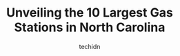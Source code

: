 ---
layout: ampstory
image: https://i0.wp.com/paketmu.com/wp-content/uploads/2023/06/gas-station-0-in-north-carolina-1686366034.jpeg?resize=640,853
author: techidn
featured: false
description: Explore the diverse Gas Station scene in North Carolina, home to an incredible selection of 10 establishments catering to every taste. Whether youre in search of iconic favorites or undisco
title: Unveiling the 10 Largest Gas Stations in North Carolina
cover:
   title: Unveiling the 10 Largest Gas Stations in North Carolina
   subtitle: RICKPATE
   background: https://paketmu.com/wp-content/uploads/2023/06/gas-station-0-in-north-carolina-1686366034.jpeg

pages: 
 - layout: thirds
   top: <h1>#1 Valero Gas Station</h1>
   bottom: "<p>Local gas station to me they carry all kinds of unique items... I bit more expensive than other gas stations but worth the increase in price for items they have...</p>"
   background: https://paketmu.com/wp-content/uploads/2023/06/gas-station-1-in-north-carolina-1686366035.jpeg
   backgroundblur: true
 - layout: thirds
   top: <h1>#2 Speedway Gas Station</h1>
   bottom: "<p>I think the bathrooms have been out of order for at least a year! I dont know if they are actually broke and they arent fixing it, or they are too lazy to maintain the </p>"
   background: https://paketmu.com/wp-content/uploads/2023/06/gas-station-2-in-north-carolina-1686366036.jpeg
   cta:
      link: https://paketmu.com/unveiling-the-10-largest-gas-stations-in-north-carolina/
      text: Unveiling the 10 Largest Gas Stations in North Carolina
 - layout: thirds
   top: <h1>#3 Sky Mart</h1>
   bottom: "<p>I own my own cleaning business and am taking more and more clients in this area so that I have an excuse to go to this store.  They have the absolute best tamales I have </p>"
   background: https://paketmu.com/wp-content/uploads/2023/06/gas-station-3-in-north-carolina-1686366036.jpeg
   cta:
      link: https://paketmu.com/unveiling-the-10-largest-gas-stations-in-north-carolina/
      text: Unveiling the 10 Largest Gas Stations in North Carolina
 - layout: thirds
   top: <h1>#4 Murphy USA</h1>
   bottom: "<p>2120 S Main St, Wake Forest, NC 27587, United States</p>"
   background: https://images.unsplash.com/photo-1547366785-564103df7e13?ixlib=rb-4.0.3&ixid=MnwxMjA3fDB8MHxwaG90by1wYWdlfHx8fGVufDB8fHx8&auto=format&fit=crop&w=640&h=853&q=80
   cta:
      link: https://paketmu.com/unveiling-the-10-largest-gas-stations-in-north-carolina/
      text: Unveiling the 10 Largest Gas Stations in North Carolina
 - layout: thirds
   top: <h1>#5 Eagles Gas</h1>
   bottom: "<p>11620 US Hwy 15 501 N, Chapel Hill, NC 27517, United States</p>"
   background: https://images.unsplash.com/photo-1522441815192-d9f04eb0615c?ixlib=rb-4.0.3&ixid=MnwxMjA3fDB8MHxwaG90by1wYWdlfHx8fGVufDB8fHx8&auto=format&fit=crop&w=640&h=853&q=80
   cta:
      link: https://paketmu.com/unveiling-the-10-largest-gas-stations-in-north-carolina/
      text: Unveiling the 10 Largest Gas Stations in North Carolina
 - layout: thirds
   top: <h1>#6 Harris Teeter Fuel Center</h1>
   bottom: "<p>202 NC-54, Durham, NC 27713, United States</p>"
   background: https://images.unsplash.com/photo-1527066579998-dbbae57f45ce?ixlib=rb-4.0.3&ixid=MnwxMjA3fDB8MHxwaG90by1wYWdlfHx8fGVufDB8fHx8&auto=format&fit=crop&w=640&h=853&q=80
   cta:
      link: https://paketmu.com/unveiling-the-10-largest-gas-stations-in-north-carolina/
      text: Unveiling the 10 Largest Gas Stations in North Carolina
 - layout: thirds
   top: <h1>#7 bp</h1>
   bottom: "<p>308 US-70 E, Garner, NC 27529, United States</p>"
   background: https://images.unsplash.com/photo-1549241520-425e3dfc01cb?ixlib=rb-4.0.3&ixid=MnwxMjA3fDB8MHxwaG90by1wYWdlfHx8fGVufDB8fHx8&auto=format&fit=crop&w=640&h=853&q=80
   cta:
      link: https://paketmu.com/unveiling-the-10-largest-gas-stations-in-north-carolina/
      text: Unveiling the 10 Largest Gas Stations in North Carolina
 - layout: thirds
   middle: Continue reading...
   background: https://images.unsplash.com/photo-1599422314077-f4dfdaa4cd09?ixlib=rb-4.0.3&ixid=MnwxMjA3fDB8MHxwaG90by1wYWdlfHx8fGVufDB8fHx8&auto=format&fit=crop&w=640&h=853&q=80
   cta:
      link: https://paketmu.com/unveiling-the-10-largest-gas-stations-in-north-carolina/
      text: Unveiling the 10 Largest Gas Stations in North Carolina
      
---